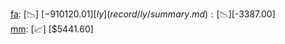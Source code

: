 [fa](record/fa/summary.md): [📉] [$-910120.01]  
[ly](record/ly/summary.md): [📉] [$-3387.00]  
[mm](record/mm/summary.md): [📈] [$5441.60]  
